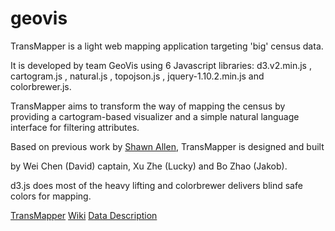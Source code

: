 geovis
======
TransMapper is a light web mapping application targeting 'big' census data. 

It is developed by team GeoVis using 6 Javascript libraries: d3.v2.min.js , cartogram.js , natural.js , topojson.js , jquery-1.10.2.min.js and colorbrewer.js.

TransMapper aims to transform the way of mapping the census by providing a cartogram-based visualizer and a simple natural language interface for filtering attributes. 

Based on previous work by [Shawn Allen](https://github.com/shawnbot/d3-cartogram/), TransMapper is designed and built 

by Wei Chen (David) captain, Xu Zhe (Lucky) and Bo Zhao (Jakob). 

d3.js does most of the heavy lifting and colorbrewer delivers blind safe colors for mapping. 

[TransMapper](http://www.cse.ohio-state.edu/~chewei/demo/geovis/)
[Wiki](http://www.cse.ohio-state.edu/~chewei/demo/geovis/help.html)
[Data Description](http://www.cse.ohio-state.edu/~chewei/demo/geovis/meta.htm)
